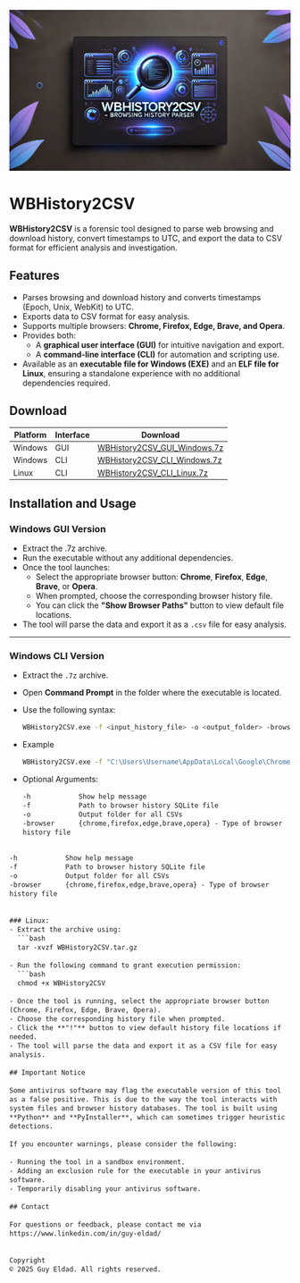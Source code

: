 <p align="center">
  <img src="WBHistory2CSV.jpg" alt="WBHistory2CSV Banner" width="850">
</p>

# WBHistory2CSV

**WBHistory2CSV** is a forensic tool designed to parse web browsing and download history, convert timestamps to UTC, and export the data to CSV format for efficient analysis and investigation.

## Features
- Parses browsing and download history and converts timestamps (Epoch, Unix, WebKit) to UTC.
- Exports data to CSV format for easy analysis.
- Supports multiple browsers: **Chrome, Firefox, Edge, Brave, and Opera**.
- Provides both:
  - A **graphical user interface (GUI)** for intuitive navigation and export.
  - A **command-line interface (CLI)** for automation and scripting use.
- Available as an **executable file for Windows (EXE)** and an **ELF file for Linux**, ensuring a standalone experience with no additional dependencies required.

## Download

| Platform | Interface | Download |
|----------|-----------|----------|
| Windows  | GUI       | [WBHistory2CSV_GUI_Windows.7z](./WBHistory2CSV_GUI_Windows.7z) |
| Windows  | CLI       | [WBHistory2CSV_CLI_Windows.7z](./WBHistory2CSV_CLI_Windows.7z) |
| Linux    | CLI       | [WBHistory2CSV_CLI_Linux.7z](./WBHistory2CSV_CLI_Linux.7z) |


## Installation and Usage

### Windows GUI Version
- Extract the .7z archive.
- Run the executable without any additional dependencies.
- Once the tool launches:
  - Select the appropriate browser button: **Chrome**, **Firefox**, **Edge**, **Brave**, or **Opera**.
  - When prompted, choose the corresponding browser history file.
  - You can click the **"Show Browser Paths"** button to view default file locations.
- The tool will parse the data and export it as a `.csv` file for easy analysis.

---

### Windows CLI Version
- Extract the `.7z` archive.
- Open **Command Prompt** in the folder where the executable is located.
- Use the following syntax:

  ```bash
  WBHistory2CSV.exe -f <input_history_file> -o <output_folder> -browser <chrome|firefox|edge|brave|opera>
  ```
- Example

  ```bash
  WBHistory2CSV.exe -f "C:\Users\Username\AppData\Local\Google\Chrome\User Data\Default\History" -o "C:\Users\Username\Desktop" -browser chrome
  ```
  
- Optional Arguments:
  ```
  -h            Show help message  
  -f            Path to browser history SQLite file  
  -o            Output folder for all CSVs  
  -browser      {chrome,firefox,edge,brave,opera} - Type of browser history file
  ```

```

-h            Show help message  
-f            Path to browser history SQLite file  
-o            Output folder for all CSVs  
-browser      {chrome,firefox,edge,brave,opera} - Type of browser history file  


### Linux:
- Extract the archive using:
  ```bash
  tar -xvzf WBHistory2CSV.tar.gz
 
- Run the following command to grant execution permission:
  ```bash
  chmod +x WBHistory2CSV

- Once the tool is running, select the appropriate browser button (Chrome, Firefox, Edge, Brave, Opera).
- Choose the corresponding history file when prompted.
- Click the **"!"** button to view default history file locations if needed.
- The tool will parse the data and export it as a CSV file for easy analysis.

## Important Notice

Some antivirus software may flag the executable version of this tool as a false positive. This is due to the way the tool interacts with system files and browser history databases. The tool is built using **Python** and **PyInstaller**, which can sometimes trigger heuristic detections.

If you encounter warnings, please consider the following:

- Running the tool in a sandbox environment.
- Adding an exclusion rule for the executable in your antivirus software.
- Temporarily disabling your antivirus software.

## Contact

For questions or feedback, please contact me via https://www.linkedin.com/in/guy-eldad/


Copyright
© 2025 Guy Eldad. All rights reserved.
